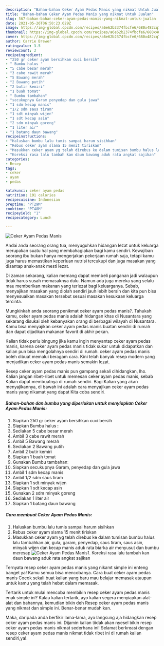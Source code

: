 ```yaml
---
description: "Bahan-bahan Ceker Ayam Pedas Manis yang nikmat Untuk Jualan"
title: "Bahan-bahan Ceker Ayam Pedas Manis yang nikmat Untuk Jualan"
slug: 567-bahan-bahan-ceker-ayam-pedas-manis-yang-nikmat-untuk-jualan
date: 2021-05-26T06:50:23.029Z
image: https://img-global.cpcdn.com/recipes/a6e62b2374fbcfe6/680x482cq70/ceker-ayam-pedas-manis-foto-resep-utama.jpg
thumbnail: https://img-global.cpcdn.com/recipes/a6e62b2374fbcfe6/680x482cq70/ceker-ayam-pedas-manis-foto-resep-utama.jpg
cover: https://img-global.cpcdn.com/recipes/a6e62b2374fbcfe6/680x482cq70/ceker-ayam-pedas-manis-foto-resep-utama.jpg
author: Carrie Brewer
ratingvalue: 3.5
reviewcount: 3
recipeingredient:
- "250 gr ceker ayam bersihkan cuci bersih"
- " Bumbu halus "
- "5 cabe besar merah"
- "3 cabe rawit merah"
- "5 Bawang merah"
- "2 Bawang putih"
- "2 butir kemiri"
- "1 buah tomat"
- " Bumbu tambahan"
- "secukupnya Garam penyedap dan gula jawa"
- "1 sdm kecap manis"
- "1/2 sdm saus tiram"
- "1 sdt minyak wijen"
- "1 sdt kecap asin"
- "2 sdm minyak goreng"
- "1 liter air"
- "1 batang daun bawang"
recipeinstructions:
- "Haluskan bumbu lalu tumis sampai harum sisihkan"
- "Rebus ceker ayam slama 15 menit tiriskan"
- "Masukkan ceker ayam yg telah direbus ke dalam tumisan bumbu halus lalu tambahkan air, gula, garam, penyedap, saus tiram, saus asin, minyak wijen dan kecap manis aduk rata biarka air menyusut dan bumbu meresap"
- "Koreksi rasa lalu tambah kan daun bawang aduk rata angkat sajikan"
categories:
- Resep
tags:
- ceker
- ayam
- pedas

katakunci: ceker ayam pedas 
nutrition: 191 calories
recipecuisine: Indonesian
preptime: "PT29M"
cooktime: "PT48M"
recipeyield: "1"
recipecategory: Lunch

---
```



![Ceker Ayam Pedas Manis](https://img-global.cpcdn.com/recipes/a6e62b2374fbcfe6/680x482cq70/ceker-ayam-pedas-manis-foto-resep-utama.jpg)

Andai anda seorang orang tua, menyuguhkan hidangan lezat untuk keluarga merupakan suatu hal yang membahagiakan bagi kamu sendiri. Kewajiban seorang ibu bukan hanya mengerjakan pekerjaan rumah saja, tetapi kamu juga harus memastikan keperluan nutrisi tercukupi dan juga masakan yang disantap anak-anak mesti lezat.

Di zaman  sekarang, kalian memang dapat membeli panganan jadi walaupun tidak harus susah memasaknya dulu. Namun ada juga mereka yang selalu mau memberikan makanan yang terlezat bagi keluarganya. Sebab, menyajikan masakan yang diolah sendiri jauh lebih bersih dan kita pun bisa menyesuaikan masakan tersebut sesuai masakan kesukaan keluarga tercinta. 



Mungkinkah anda seorang penikmat ceker ayam pedas manis?. Tahukah kamu, ceker ayam pedas manis adalah hidangan khas di Nusantara yang sekarang disukai oleh kebanyakan orang di berbagai wilayah di Nusantara. Kamu bisa menyajikan ceker ayam pedas manis buatan sendiri di rumah dan dapat dijadikan makanan favorit di akhir pekan.

Kalian tidak perlu bingung jika kamu ingin menyantap ceker ayam pedas manis, karena ceker ayam pedas manis tidak sukar untuk didapatkan dan kalian pun bisa mengolahnya sendiri di rumah. ceker ayam pedas manis boleh dibuat memalui beragam cara. Kini telah banyak resep modern yang menjadikan ceker ayam pedas manis semakin lezat.

Resep ceker ayam pedas manis pun gampang sekali dihidangkan, lho. Kalian jangan ribet-ribet untuk memesan ceker ayam pedas manis, sebab Kalian dapat membuatnya di rumah sendiri. Bagi Kalian yang akan menyajikannya, di bawah ini adalah cara menyajikan ceker ayam pedas manis yang nikamat yang dapat Kita coba sendiri.

<!--inarticleads1-->

##### Bahan-bahan dan bumbu yang diperlukan untuk menyiapkan Ceker Ayam Pedas Manis:

1. Siapkan 250 gr ceker ayam bersihkan cuci bersih
1. Siapkan  Bumbu halus :
1. Sediakan 5 cabe besar merah
1. Ambil 3 cabe rawit merah
1. Ambil 5 Bawang merah
1. Sediakan 2 Bawang putih
1. Ambil 2 butir kemiri
1. Siapkan 1 buah tomat
1. Gunakan  Bumbu tambahan:
1. Siapkan secukupnya Garam, penyedap dan gula jawa
1. Ambil 1 sdm kecap manis
1. Ambil 1/2 sdm saus tiram
1. Siapkan 1 sdt minyak wijen
1. Siapkan 1 sdt kecap asin
1. Gunakan 2 sdm minyak goreng
1. Sediakan 1 liter air
1. Siapkan 1 batang daun bawang




<!--inarticleads2-->

##### Cara membuat Ceker Ayam Pedas Manis:

1. Haluskan bumbu lalu tumis sampai harum sisihkan
1. Rebus ceker ayam slama 15 menit tiriskan
1. Masukkan ceker ayam yg telah direbus ke dalam tumisan bumbu halus lalu tambahkan air, gula, garam, penyedap, saus tiram, saus asin, minyak wijen dan kecap manis aduk rata biarka air menyusut dan bumbu meresap
<img src="//assets-global.cpcdn.com/assets/icons/button_play-2c75c40dde080a61004c1f40b05d8f140eaff45d7e9e6481dc71c63d2e7c4909.png" alt="Ceker Ayam Pedas Manis">1. Koreksi rasa lalu tambah kan daun bawang aduk rata angkat sajikan




Ternyata resep ceker ayam pedas manis yang nikamt simple ini enteng banget ya! Kamu semua bisa mencobanya. Cara buat ceker ayam pedas manis Cocok sekali buat kalian yang baru mau belajar memasak ataupun untuk kamu yang telah hebat dalam memasak.

Tertarik untuk mulai mencoba membikin resep ceker ayam pedas manis enak simple ini? Kalau kalian tertarik, ayo kalian segera menyiapkan alat-alat dan bahannya, kemudian bikin deh Resep ceker ayam pedas manis yang nikmat dan simple ini. Benar-benar mudah kan. 

Maka, daripada anda berfikir lama-lama, ayo langsung aja hidangkan resep ceker ayam pedas manis ini. Dijamin kalian tiidak akan nyesel bikin resep ceker ayam pedas manis nikmat sederhana ini! Selamat berkreasi dengan resep ceker ayam pedas manis nikmat tidak ribet ini di rumah kalian sendiri,ya!.

